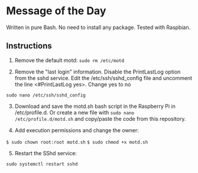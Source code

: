 # Message of the Day

Written in pure Bash. No need to install any package. Tested with Raspbian.


## Instructions

1. Remove the default motd:
``
    sudo rm /etc/motd
``

2. Remove the "last login" information. Disable the PrintLastLog option from the sshd service. Edit the /etc/ssh/sshd_config file and uncomment the line <#PrintLastLog yes>. Change yes to no

``
    sudo nano /etc/ssh/sshd_config
``


3. Download and save the motd.sh bash script in the Raspberry Pi in /etc/profile.d. Or create a new file with 
```sudo nano /etc/profile.d/motd.sh``` and copy/paste the code from this repository.

4. Add execution permissions and change the owner:

``
$ sudo chown root:root motd.sh
``
``
$ sudo chmod +x motd.sh
``

5. Restart the SShd service:

``
sudo systemctl restart sshd
``
